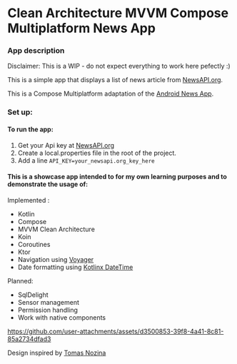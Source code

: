 # Clean Architecture MVVM Compose Multiplatform News App

### App description

Disclaimer: This is a WIP - do not expect everything to work here pefectly :) 

This is a simple app that displays a list of news article from [NewsAPI.org](https://newsapi.org/).

This is a Compose Multiplatform adaptation of the [Android News App](https://github.com/nsmirosh/NewsApp). 

### Set up:

#### To run the app:
1. Get your Api key at [NewsAPI.org](https://newsapi.org/)
2. Create a local.properties file in the root of the project.
3. Add a line `API_KEY=your_newsapi.org_key_here`

#### This is a showcase app intended to for my own learning purposes and to demonstrate the usage of:

Implemented :
- Kotlin
- Compose
- MVVM Clean Architecture
- Koin
- Coroutines
- Ktor
- Navigation using [Voyager](https://voyager.adriel.cafe/)
- Date formatting using [Kotlinx DateTime](https://github.com/Kotlin/kotlinx-datetime)

Planned: 
- SqlDelight
- Sensor management
- Permission handling
- Work with native components


https://github.com/user-attachments/assets/d3500853-39f8-4a41-8c81-85a2734dfad3


Design inspired by [Tomas Nozina](https://dribbble.com/shots/15246621-Denn-k-N-News-App)
